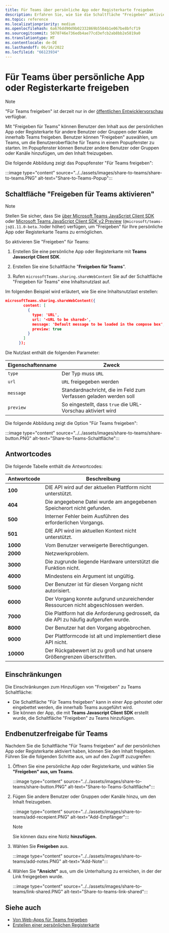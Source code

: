 ```yaml
---
title: Für Teams über persönliche App oder Registerkarte freigeben
description: Erfahren Sie, wie Sie die Schaltfläche "Freigeben" aktivieren, um Teams auf Ihrer persönlichen App oder Registerkarte, Einschränkungen und der Endbenutzererfahrung zu aktivieren.
ms.topic: reference
ms.localizationpriority: medium
ms.openlocfilehash: 6a676dd90d9b02332869b5584b1e067be8bfcf19
ms.sourcegitcommit: 5070746e736edb4ae77cd3efcb2ab8bb2e5819a0
ms.translationtype: MT
ms.contentlocale: de-DE
ms.lasthandoff: 06/16/2022
ms.locfileid: "66123934"
---
```

# <a name="share-to-teams-from-personal-app-or-tab"></a>Für Teams über persönliche App oder Registerkarte freigeben

> [!NOTE]
> "Für Teams freigeben" ist derzeit nur in der [öffentlichen Entwicklervorschau](../../resources/dev-preview/developer-preview-intro.md) verfügbar.

Mit "Freigeben für Teams" können Benutzer den Inhalt aus der persönlichen App oder Registerkarte für andere Benutzer oder Gruppen oder Kanäle innerhalb Teams freigeben. Benutzer können "Freigeben" auswählen, um Teams, um die Benutzeroberfläche für Teams in einem Popupfenster zu starten. Im Popupfenster können Benutzer andere Benutzer oder Gruppen oder Kanäle hinzufügen, um den Inhalt freizugeben.

Die folgende Abbildung zeigt das Popupfenster "Für Teams freigeben":

:::image type="content" source="../../assets/images/share-to-teams/share-to-teams.PNG" alt-text="Share-to-Teams-Popup":::

## <a name="enable-share-to-teams-button"></a>Schaltfläche "Freigeben für Teams aktivieren"

> [!NOTE]
> Stellen Sie sicher, dass Sie [über Microsoft Teams JavaScript Client SDK](../../tabs/how-to/using-teams-client-sdk.md) oder [Microsoft Teams JavaScript Client SDK v2 Preview](../../tabs/how-to/using-teams-client-sdk.md) (`@microsoft/teams-js@1.11.0-beta.7`oder höher) verfügen, um "Freigeben" für Ihre persönliche App oder Registerkarte Teams zu ermöglichen.

So aktivieren Sie "Freigeben" für Teams:

1. Erstellen Sie eine persönliche App oder Registerkarte mit **Teams Javascript Client SDK**.

2. Erstellen Sie eine Schaltfläche "**Freigeben für Teams**".

3. Rufen `microsoftTeams.sharing.shareWebContent` Sie auf der Schaltfläche "Freigeben für Teams" eine Inhaltsnutzlast auf.

Im folgenden Beispiel wird erläutert, wie Sie eine Inhaltsnutzlast erstellen:

```json
microsoftTeams.sharing.shareWebContent({
        content: [
          {
            type: 'URL',
            url: '<URL to be shared>',
            message: 'Default message to be loaded in the compose box',
            preview: true
          }
        ]
      });
```

Die Nutzlast enthält die folgenden Parameter:

| Eigenschaftenname | Zweck |
|---|---|
| `type` | Der Typ muss `URL` |
| `url` | `URL` freigegeben werden |
|`message`| Standardnachricht, die im Feld zum Verfassen geladen werden soll |
| `preview` | So eingestellt, dass `true` die URL-Vorschau aktiviert wird |

Die folgende Abbildung zeigt die Option "Für Teams freigeben":

:::image type="content" source="../../assets/images/share-to-teams/share-button.PNG" alt-text="Share-to-Teams-Schaltfläche":::

## <a name="response-codes"></a>Antwortcodes

Die folgende Tabelle enthält die Antwortcodes:

|Antwortcode|Beschreibung|
|---|---|
| **100** | DIE API wird auf der aktuellen Plattform nicht unterstützt. |
| **404** | Die angegebene Datei wurde am angegebenen Speicherort nicht gefunden. |
| **500** | Interner Fehler beim Ausführen des erforderlichen Vorgangs. |
| **501** | DIE API wird im aktuellen Kontext nicht unterstützt. |
| **1000** | Vom Benutzer verweigerte Berechtigungen. |
| **2000** | Netzwerkproblem. |
| **3000** | Die zugrunde liegende Hardware unterstützt die Funktion nicht. |
| **4000** | Mindestens ein Argument ist ungültig. |
| **5000** | Der Benutzer ist für diesen Vorgang nicht autorisiert. |
| **6000** | Der Vorgang konnte aufgrund unzureichender Ressourcen nicht abgeschlossen werden. |
| **7000** | Die Plattform hat die Anforderung gedrosselt, da die API zu häufig aufgerufen wurde. |
| **8000** | Der Benutzer hat den Vorgang abgebrochen. |
| **9000** | Der Plattformcode ist alt und implementiert diese API nicht. |
| **10000** | Der Rückgabewert ist zu groß und hat unsere Größengrenzen überschritten. |

## <a name="limitations"></a>Einschränkungen

Die Einschränkungen zum Hinzufügen von "Freigeben" zu Teams Schaltfläche:

* Die Schaltfläche "Für Teams freigeben" kann in einer App gehostet oder eingebettet werden, die innerhalb Teams ausgeführt wird.
* Sie können der App, die mit **Teams Javascript Client SDK** erstellt wurde, die Schaltfläche "Freigeben" zu Teams hinzufügen.

## <a name="end-user-share-to-teams-experience"></a>Endbenutzerfreigabe für Teams

Nachdem Sie die Schaltfläche "Für Teams freigeben" auf der persönlichen App oder Registerkarte aktiviert haben, können Sie den Inhalt freigeben. Führen Sie die folgenden Schritte aus, um auf den Zugriff zuzugreifen:

1. Öffnen Sie eine persönliche App oder Registerkarte, und wählen Sie **"Freigeben" aus, um Teams**.

    :::image type="content" source="../../assets/images/share-to-teams/share-button.PNG" alt-text="Share-to-Teams-Schaltfläche":::

2. Fügen Sie andere Benutzer oder Gruppen oder Kanäle hinzu, um den Inhalt freizugeben.

    :::image type="content" source="../../assets/images/share-to-teams/add-recepient.PNG" alt-text="Add-Empfänger":::

    > [!NOTE]
    > Sie können dazu eine Notiz **hinzufügen.**

3. Wählen Sie **Freigeben** aus.

   :::image type="content" source="../../assets/images/share-to-teams/add-notes.PNG" alt-text="Add-Note":::

4. Wählen Sie **"Ansicht"** aus, um die Unterhaltung zu erreichen, in der der Link freigegeben wurde.

   :::image type="content" source="../../assets/images/share-to-teams/link-shared.PNG" alt-text="Share-to-teams-link-shared":::

## <a name="see-also"></a>Siehe auch

* [Von Web-Apps für Teams freigeben](share-to-teams-from-web-apps.md)
* [Erstellen einer persönlichen Registerkarte](../../tabs/how-to/create-personal-tab.md)

